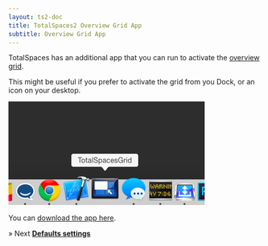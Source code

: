 ```yaml
---
layout: ts2-doc
title: TotalSpaces2 Overview Grid App
subtitle: Overview Grid App
---
```


TotalSpaces has an additional app that you can run to activate the [overview grid](/overview2).

This might be useful if you prefer to activate the grid from you Dock, or an icon on your desktop.

<img src="/images/totalspaces-grid-app.png">

You can [download the app here](http://downloads.binaryage.com/TotalSpacesGrid-1.1.1.zip).

&raquo; Next [**Defaults settings**](/defaults-settings2)